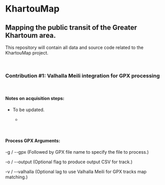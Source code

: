 KhartouMap
==========

Mapping the public transit of the Greater Khartoum area.
--------------------------------------------------------

This repository will contain all data and source code related to the KhartouMap
project.

 

### Contribution \#1: Valhalla  Meili integration for GPX processing

 

#### Notes on acquisition steps:

-   To be updated.

    -    

 

#### Process GPX Arguments:

\-g / --gpx (Followed by GPX file name to specify the file to process.)

\-o / --output (Optional flag to produce output CSV for track.)

\-v / --valhalla (Optional lag to use Valhalla Meili for GPX tracks map
matching.)
